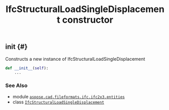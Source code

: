 ﻿---
title: IfcStructuralLoadSingleDisplacement constructor
second_title: Aspose.CAD for Python via .NET API References
description: 
type: docs
weight: 10
url: /python-net/aspose.cad.fileformats.ifc.ifc2x3.entities/ifcstructuralloadsingledisplacement/__init__/
is_root: false
---

## __init__ {#}

Constructs a new instance of IfcStructuralLoadSingleDisplacement



```python
def __init__(self):
    ...
```





### See Also
* module [`aspose.cad.fileformats.ifc.ifc2x3.entities`](../../)
* class [`IfcStructuralLoadSingleDisplacement`](/cad/python-net/aspose.cad.fileformats.ifc.ifc2x3.entities/ifcstructuralloadsingledisplacement)
